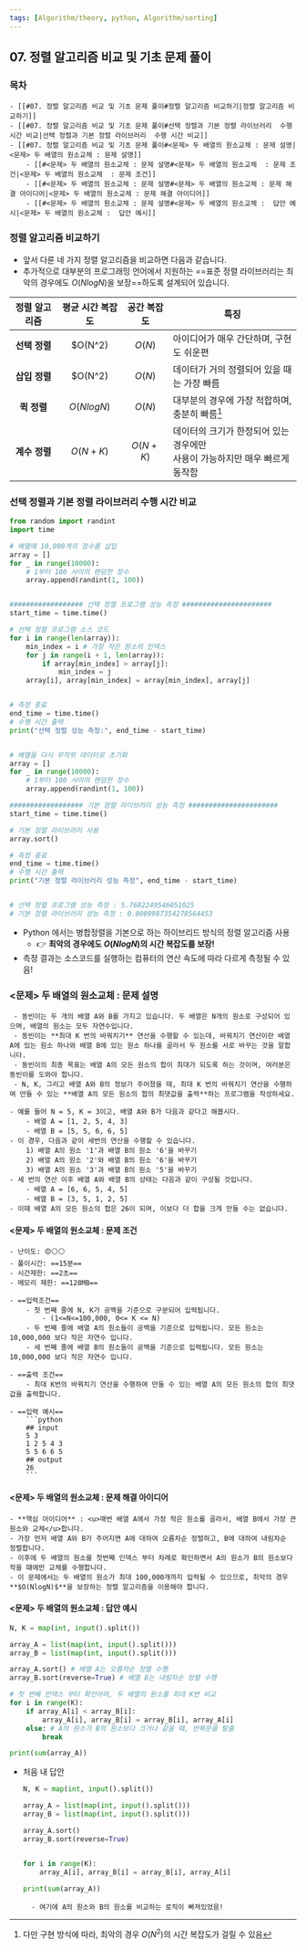 ```yaml
---
tags: [Algorithm/theory, python, Algorithm/sorting]
---
```


## 07. 정렬 알고리즘 비교 및 기초 문제 풀이

### 목차
```ad-note
- [[#07. 정렬 알고리즘 비교 및 기초 문제 풀이#정렬 알고리즘 비교하기|정렬 알고리즘 비교하기]]
- [[#07. 정렬 알고리즘 비교 및 기초 문제 풀이#선택 정렬과 기본 정렬 라이브러리  수행 시간 비교|선택 정렬과 기본 정렬 라이브러리  수행 시간 비교]]
- [[#07. 정렬 알고리즘 비교 및 기초 문제 풀이#<문제> 두 배열의 원소교체 : 문제 설명|<문제> 두 배열의 원소교체 : 문제 설명]]
	- [[#<문제> 두 배열의 원소교체 : 문제 설명#<문제> 두 배열의 원소교체  : 문제 조건|<문제> 두 배열의 원소교체  : 문제 조건]]
	- [[#<문제> 두 배열의 원소교체 : 문제 설명#<문제> 두 배열의 원소교체 : 문제 해결 아이디어|<문제> 두 배열의 원소교체 : 문제 해결 아이디어]]
	- [[#<문제> 두 배열의 원소교체 : 문제 설명#<문제> 두 배열의 원소교체 :  답안 예시|<문제> 두 배열의 원소교체 :  답안 예시]]
```

### 정렬 알고리즘 비교하기 
- 앞서 다룬 네 가지 정렬 알고리즘을 비교하면 다음과 같습니다. 
- 추가적으로 대부분의 프로그래밍 언어에서 지원하는 ==표준 정렬 라이브러리는 최악의 경우에도 $O(NlogN)$을 보장==하도록 설계되어 있습니다. 

| 정렬 알고리즘 | 평균 시간 복잡도 | 공간 복잡도 | 특징                                                                            |
|:-------------:|:----------------:|:-----------:| ------------------------------------------------------------------------------- |
| **선택 정렬** |     $O(N^2)      |   $O(N)$    | 아이디어가 매우 간단하며, 구현도 쉬운편                                         |
| **삽입 정렬** |     $O(N^2)      |   $O(N)$    | 데이터가 거의 정렬되어 있을 때는 가장 빠름                                      |
|  **퀵 정렬**  |    $O(NlogN)$    |   $O(N)$    | 대부분의 경우에 가장 적합하며, 충분히 빠름[^07_quick_sort]                      |
| **계수 정렬** |    $O(N + K)$    | $O(N + K)$  | 데이터의 크기가 한정되어 있는 경우에만<br> 사용이 가능하지만 매우 빠르게 동작함 |

[^07_quick_sort]: 다만 구현 방식에 따라, 최악의 경우 $O(N^2)$의 시간 복잡도가 걸릴 수 있음  

### 선택 정렬과 기본 정렬 라이브러리  수행 시간 비교

```python
from random import randint
import time

# 배열에 10,000개의 정수를 삽입
array = []
for _ in range(10000): 
    # 1부터 100 사이의 랜덤한 정수
    array.append(randint(1, 100))


################## 선택 정렬 프로그램 성능 측정 ######################
start_time = time.time()

# 선택 정렬 프로그램 소스 코드 
for i in range(len(array)):
    min_index = i # 가장 작은 원소의 인덱스
    for j in range(i + 1, len(array)):
        if array[min_index] > array[j]:
            min_index = j
    array[i], array[min_index] = array[min_index], array[j]


# 측정 종료
end_time = time.time()
# 수행 시간 출력
print("선택 정렬 성능 측정:", end_time - start_time)


# 배열을 다시 무작위 데이터로 초기화 
array = [] 
for _ in range(10000):
    # 1부터 100 사이의 랜덤한 정수
    array.append(randint(1, 100))

################## 기본 정렬 라이브러리 성능 측정 ######################
start_time = time.time()

# 기본 정렬 라이브러리 사용
array.sort()

# 측정 종료
end_time = time.time()
# 수행 시간 출력
print("기본 정렬 라이브러리 성능 측정", end_time - start_time)


# 선택 정렬 프로그램 성능 측정 : 5.7682249546051025
# 기본 정렬 라이브러리 성능 측정 : 0.0009987354278564453
```

- Python 에서는 병합정렬을 기본으로 하는 하이브리드 방식의 정렬 알고리즘 사용 
	- 👉 **최악의 경우에도 $O(NlogN)$의 시간 복잡도를 보장!**
- 측정 결과는 소스코드를 실행하는 컴퓨터의 연산 속도에 따라 다르게 측정될 수 있음!


### <문제> 두 배열의 원소교체 : 문제 설명
```ad-question
 - 동빈이는 두 개의 배열 A와 B를 가지고 있습니다. 두 배열은 N개의 원소로 구성되어 있으며, 배열의 원소는 모두 자연수입니다. 
 - 동빈이는 **최대 K 번의 바꿔치기** 연산을 수행할 수 있는데, 바꿔치기 연산이란 배열 A에 있는 원소 하나와 배열 B에 있는 원소 하나를 골라서 두 원소를 서로 바꾸는 것을 말합니다. 
 - 동빈이의 최종 목표는 배열 A의 모든 원소의 합이 최대가 되도록 하는 것이며, 여러분은 동빈이를 도와야 합니다. 
 - N, K, 그리고 배열 A와 B의 정보가 주어졌을 때, 최대 K 번의 바꿔치기 연산을 수행하여 만들 수 있는 **배열 A의 모든 원소의 합의 최댓값을 출력**하는 프로그램을 작성하세요.

- 예를 들어 N = 5, K = 3이고, 배열 A와 B가 다음과 같다고 해봅시다. 
	- 배열 A = [1, 2, 5, 4, 3]
	- 배열 B = [5, 5, 6, 6, 5]
- 이 경우, 다음과 같이 세번의 연산을 수행할 수 있습니다. 
	1) 배열 A의 원소 '1'과 배열 B의 원소 '6'을 바꾸기
	2) 배열 A의 원소 '2'와 배열 B의 원소 '6'을 바꾸기
	3) 배열 A의 원소 '3'과 배열 B의 원소 '5'을 바꾸기
- 세 번의 연산 이후 배열 A와 배열 B의 상태는 다음과 같이 구성될 것입니다. 
	- 배열 A = [6, 6, 5, 4, 5]
	- 배열 B = [3, 5, 1, 2, 5]
- 이때 배열 A의 모든 원소의 합은 26이 되며, 이보다 더 합을 크게 만들 수는 없습니다. 
```


#### <문제> 두 배열의 원소교체  : 문제 조건
```ad-attention
- 난이도: 🟡⚪⚪ 
- 풀이시간: ==15분==
- 시간제한: ==2초==
- 메모리 제한: ==128MB==

- ==입력조건== 
	- 첫 번째 줄에 N, K가 공백을 기준으로 구분되어 입력됩니다. 
		- (1<=N<=100,000, 0<= K <= N)
	- 두 번째 줄에 배열 A의 원소들이 공백을 기준으로 입력됩니다. 모든 원소는 10,000,000 보다 작은 자연수 입니다.
	- 세 번째 줄에 배열 B의 원소들이 공백을 기준으로 입력됩니다. 모든 원소는 10,000,000 보다 작은 자연수 입니다.

- ==출력 조건==
	- 최대 K번의 바꿔치기 연산을 수행하여 만들 수 있는 배열 A의 모든 원소의 합의 최댓값을 출력합니다. 

- ==입력 예시==
	```python
	## input
	5 3
	1 2 5 4 3
	5 5 6 6 5
	## output
	26
	```
```


#### <문제> 두 배열의 원소교체 : 문제 해결 아이디어
```ad-hint
- **핵심 아이디어** : <u>매번 배열 A에서 가장 작은 원소를 골라서, 배열 B에서 가장 큰 원소와 교체</u>합니다.
- 가장 먼저 배열 A와 B가 주어지면 A에 대하여 오름차순 정렬하고, B에 대하여 내림차순 정렬합니다.
- 이후에 두 배열의 원소를 첫번째 인덱스 부터 차례로 확인하면서 A의 원소가 B의 원소보다 작을 떄에만 교체를 수행합니다.
- 이 문제에서는 두 배열의 원소가 최대 100,000개까지 입력될 수 있으므로, 최악의 경우 **$O(NlogN)$**을 보장하는 정렬 알고리즘을 이용해야 합니다.
```


#### <문제> 두 배열의 원소교체 :  답안 예시
```python
N, K = map(int, input().split())

array_A = list(map(int, input().split()))
array_B = list(map(int, input().split()))

array_A.sort() # 배열 A는 오름차순 정렬 수행
array_B.sort(reverse=True) # 배열 B는 내림차순 정렬 수행

# 첫 번째 인덱스 부터 확인아며, 두 배열의 원소를 최대 K번 비교
for i in range(K):
	if array_A[i] < array_B[i]:
		array_A[i], array_B[i] = array_B[i], array_A[i]
	else: # A의 원소가 B의 원소보다 크거나 같을 때, 반복문을 탈출
		break

print(sum(array_A))
```

- 처음 내 답안
	```python
	N, K = map(int, input().split())
	
	array_A = list(map(int, input().split()))
	array_B = list(map(int, input().split()))
	
	array_A.sort()
	array_B.sort(reverse=True)
	
	
	for i in range(K):	
		array_A[i], array_B[i] = array_B[i], array_A[i]
		
	print(sum(array_A))
	```
		- 여기에 A의 원소와 B의 원소를 비교하는 로직이 빠져있었음! 

